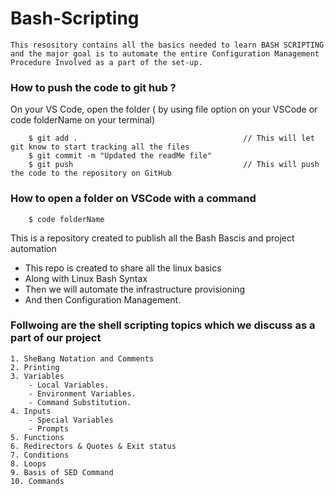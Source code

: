# Bash-Scripting

```
This resository contains all the basics needed to learn BASH SCRIPTING and the major goal is to automate the entire Configuration Management Procedure Involved as a part of the set-up.
```

### How to push the code to git hub ?

On your VS Code, open the folder ( by using file option on your VSCode or code folderName on your terminal)

```
    $ git add .                                     // This will let git know to start tracking all the files 
    $ git commit -m "Updated the readMe file"
    $ git push                                      // This will push the code to the repository on GitHub
```

### How to open a folder on VSCode with a command

```
    $ code folderName
```
This is a repository created to publish all the Bash Bascis and project automation

*   This repo is created to share all the linux basics 
*   Along with Linux Bash Syntax
*   Then we will automate the infrastructure provisioning
*   And then Configuration Management. 



### Follwoing are the shell scripting topics which we discuss as a part of our project

```
1. SheBang Notation and Comments
2. Printing
3. Variables
    - Local Variables.
    - Environment Variables.
    - Command Substitution.
4. Inputs
    - Special Variables
    - Prompts
5. Functions
6. Redirectors & Quotes & Exit status 
7. Conditions
8. Loops
9. Basis of SED Command
10. Commands

```